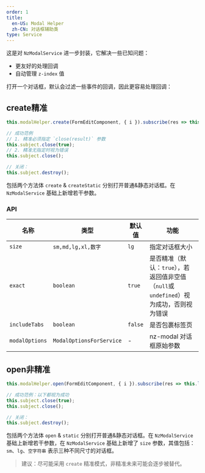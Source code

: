 ```yaml
---
order: 1
title:
  en-US: Modal Helper
  zh-CN: 对话框辅助类
type: Service
---
```


这是对 `NzModalService` 进一步封装，它解决一些已知问题：

- 更友好的处理回调
- 自动管理 `z-index` 值

打开一个对话框，默认会过滤一些事件的回调，因此更容易处理回调：

## create精准

```ts
this.modalHelper.create(FormEditComponent, { i }).subscribe(res => this.load());

// 成功范例
// 1. 精准必须指定 `close(result)` 参数
this.subject.close(true);
// 2. 精准无指定时视为错误
this.subject.close();

// 关闭：
this.subject.destroy();
```

包括两个方法体 `create` & `createStatic` 分别打开普通&静态对话框。在 `NzModalService` 基础上新增若干参数。

### API

| 名称 | 类型 | 默认值 | 功能 |
| --- | --- | --- | --- |
| `size` | `sm,md,lg,xl,数字` | `lg` | 指定对话框大小 |
| `exact` | `boolean` | `true` | 是否精准（默认：`true`），若返回值非空值（`null`或`undefined`）视为成功，否则视为错误 |
| `includeTabs` | `boolean` | `false` | 是否包裹标签页 |
| `modalOptions` | `ModalOptionsForService` | - | nz-modal 对话框原始参数 |

## open非精准

```ts
this.modalHelper.open(FormEditComponent, { i }).subscribe(res => this.load());

// 成功范例：以下都视为成功
this.subject.close(true);
this.subject.close();

// 关闭：
this.subject.destroy();
```

包括两个方法体 `open` & `static` 分别打开普通&静态对话框。在 `NzModalService` 基础上新增若干参数，在 `NzModalService` 基础上新增了 `size` 参数，其值包括：`sm`、`lg`、`空字符串` 表示三种不同尺寸的对话框。

> 建议：尽可能采用 `create` 精准模式，非精准未来可能会逐步被替代。

